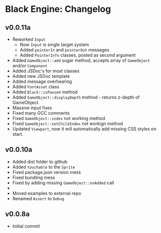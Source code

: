 Black Engine: Changelog
=======================

v0.0.11a
--------
- Reworked `Input`
  - Now `Input` is single target system
  - Added `pointerIn` and `pointerOut` messages
  - Added `PointerInfo` classes, posted as second argument
- Added `GameObject::add` sugar method, accepts array of `GameObject` and/or `Component`   
- Added JSDoc's for most classes
- Added new JSDoc template
- Added message overhearing
- Added `FontAsset` class
- Added `Black::isPaused` method
- Added `GameObject::displayDepth` method - returns z-depth of GameObject.
- Massive input fixes
- Fixed many GCC comments
- Fixed `GameObject::index` not working method
- Fixed `GameObject::setChildIndex` not workign method
- Updated `Viewport`, now it will automatically add missing CSS styles on start.


v0.0.10a
--------
- Added dist folder to github
- Added `touchable` to the `Sprite`
- Fixed package.json version mess
- Fixed bundling mess
- Fixed by adding missing `GameObject::onAdded` call
-
- Moved examples to external repo
- Renamed `Assert` to `Debug`

v0.0.8a
------------------------
- Initial commit
